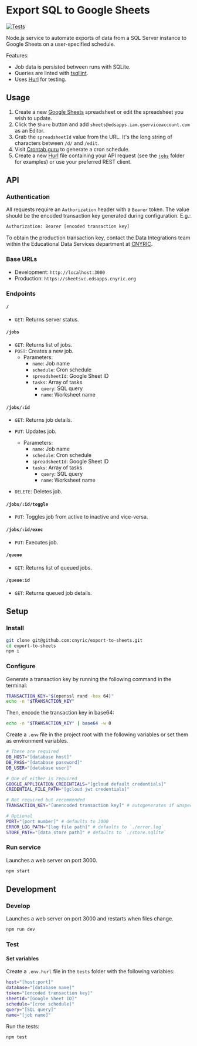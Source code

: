 # Export SQL to Google Sheets

[![Tests](https://github.com/cnyric/export-to-sheets/actions/workflows/test.yaml/badge.svg)](https://github.com/cnyric/export-to-sheets/actions/workflows/test.yaml)

Node.js service to automate exports of data from a SQL Server instance to Google Sheets on a user-specified schedule.

Features:

- Job data is persisted between runs with SQLite.
- Queries are linted with [tsqllint](https://github.com/tsqllint/tsqllint).
- Uses [Hurl](https://hurl.dev/) for testing.

## Usage

1. Create a new [Google Sheets](https://sheets.google.com) spreadsheet or edit the spreadsheet you wish to update.
2. Click the `Share` button and add `sheets@edsapps.iam.gserviceaccount.com` as an Editor.
3. Grab the `spreadsheetId` value from the URL. It's the long string of characters between `/d/` and `/edit`.
4. Visit [Crontab.guru](https://crontab.guru) to generate a cron schedule.
5. Create a new [Hurl](https://hurl.dev/) file containing your API request (see the [`jobs`](https://github.com/cnyric/export-to-sheets/tree/main/jobs) folder for examples) or use your preferred REST client.

## API

### Authentication

All requests require an `Authorization` header with a `Bearer` token. The value should be the encoded transaction key
generated during configuration. E.g.:

```sh
Authorization: Bearer [encoded transaction key]
```

To obtain the production transaction key, contact the Data Integrations team within the Educational Data Services
department at [CNYRIC](https://www.cnyric.org/).

### Base URLs

- Development: `http://localhost:3000`
- Production: `https://sheetsvc.edsapps.cnyric.org`

### Endpoints

#### `/`

- `GET`: Returns server status.

#### `/jobs`

- `GET`: Returns list of jobs.
- `POST`: Creates a new job.
  - Parameters:
    - `name`: Job name
    - `schedule`: Cron schedule
    - `spreadsheetId`: Google Sheet ID
    - `tasks`: Array of tasks
      - `query`: SQL query
      - `name`: Worksheet name

#### `/jobs/:id`

- `GET`: Returns job details.
- `PUT`: Updates job.

  - Parameters:
    - `name`: Job name
    - `schedule`: Cron schedule
    - `spreadsheetId`: Google Sheet ID
    - `tasks`: Array of tasks
      - `query`: SQL query
      - `name`: Worksheet name

- `DELETE`: Deletes job.

#### `/jobs/:id/toggle`

- `PUT`: Toggles job from active to inactive and vice-versa.

#### `/jobs/:id/exec`

- `PUT`: Executes job.

#### `/queue`

- `GET`: Returns list of queued jobs.

#### `/queue:id`

- `GET`: Returns queued job details.

## Setup

### Install

```sh
git clone git@github.com:cnyric/export-to-sheets.git
cd export-to-sheets
npm i
```

### Configure

Generate a transaction key by running the following command in the terminal:

```sh
TRANSACTION_KEY="$(openssl rand -hex 64)"
echo -n "$TRANSACTION_KEY"
```

Then, encode the transaction key in base64:

```sh
echo -n "$TRANSACTION_KEY" | base64 -w 0
```

Create a `.env` file in the project root with the following variables or set them as environment variables.

```sh
# These are required
DB_HOST="[database host]"
DB_PASS="[database password]"
DB_USER="[database user]"

# One of either is required
GOOGLE_APPLICATION_CREDENTIALS="[gcloud default credentials]"
CREDENTIAL_FILE_PATH="[gcloud jwt credentials]"

# Not required but recommended
TRANSACTION_KEY="[unencoded transaction key]" # autogenerates if unspecified

# Optional
PORT="[port number]" # defaults to 3000
ERROR_LOG_PATH="[log file path]" # defaults to `./error.log`
STORE_PATH="[data store path]" # defaults to `./store.sqlite`
```

### Run service

Launches a web server on port 3000.

```sh
npm start
```

## Development

### Develop

Launches a web server on port 3000 and restarts when files change.

```sh
npm run dev
```

### Test

#### Set variables

Create a `.env.hurl` file in the `tests` folder with the following variables:

```sh
host="[host:port]"
database="[database name]"
token="[encoded transaction key]"
sheetId="[Google Sheet ID]"
schedule="[cron schedule]"
query="[SQL query]"
name="[job name]"
```

Run the tests:

```sh
npm test
```

